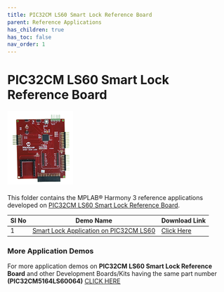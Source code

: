 ```yaml
---
title: PIC32CM LS60 Smart Lock Reference Board
parent: Reference Applications
has_children: true
has_toc: false
nav_order: 1
---
```

# PIC32CM LS60 Smart Lock Reference Board
<h4 align="left"> <img src = "image.png"> </h4>

This folder contains the MPLAB® Harmony 3 reference applications developed on [PIC32CM LS60 Smart Lock Reference Board]().

|SI No| Demo Name | Download Link |
| --- | --- | -- |
| 1 | [Smart Lock Application on PIC32CM LS60](./pic32cm_ls60_rd_smart_lock/readme.md) | [Click Here](https://github.com/Microchip-MPLAB-Harmony/reference_apps/releases/latest/download/pic32cm_ls60_rd_smart_lock.zip) |

### More Application Demos

For more application demos on **PIC32CM LS60 Smart Lock Reference Board** and other Development Boards/Kits having the same part number **(PIC32CM5164LS60064)** <a href="https://mplab-discover.microchip.com/v1/itemtype/com.microchip.ide.project?s0=PIC32CM5164LS60064" target="_blank"> CLICK HERE </a>






